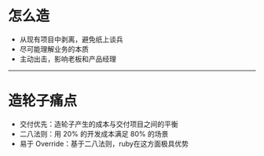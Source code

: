 # 怎么造

* 从现有项目中剥离，避免纸上谈兵
* 尽可能理解业务的本质
* 主动出击，影响老板和产品经理

<!--
1. 如开发早教系统，约课逻辑，是一个典型的且通用的预约功能；
2. 如 rails_trade, 能适配各种可售卖对象；
3. 尽量能够与公司共赢
-->
---
# 造轮子痛点

* 交付优先：造轮子产生的成本与交付项目之间的平衡
* 二八法则：用 20% 的开发成本满足 80% 的场景
* 易于 Override：基于二八法则，ruby在这方面极具优势

<!--
1. 如果项目不交付，那就失业了；
2. 循序渐进，一个项目中抽一两个轮子即可；
3. 二八法则的前提是 容易 override;
4. require 和 require_relative 的区别；
-->
